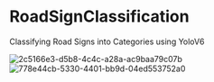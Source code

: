 # RoadSignClassification
Classifying Road Signs into Categories using YoloV6

![2c5166e3-d5b8-4c4c-a28a-ac9baa79c07b](https://github.com/KamalpreetSingh178/RoadSignClassification/assets/147826488/a8a0e8b8-1e17-4fd7-8cfa-b288066ebe7b)
![778e44cb-5330-4401-bb9d-04ed553752a0](https://github.com/KamalpreetSingh178/RoadSignClassification/assets/147826488/58f28dee-cdde-4374-a142-efd7ecd29c63)
